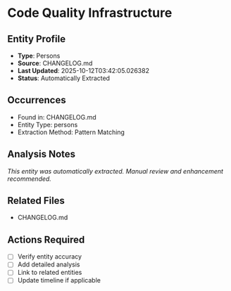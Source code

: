 # Code Quality Infrastructure

## Entity Profile
- **Type**: Persons
- **Source**: CHANGELOG.md
- **Last Updated**: 2025-10-12T03:42:05.026382
- **Status**: Automatically Extracted

## Occurrences
- Found in: CHANGELOG.md
- Entity Type: persons
- Extraction Method: Pattern Matching

## Analysis Notes
*This entity was automatically extracted. Manual review and enhancement recommended.*

## Related Files
- CHANGELOG.md

## Actions Required
- [ ] Verify entity accuracy
- [ ] Add detailed analysis
- [ ] Link to related entities
- [ ] Update timeline if applicable
